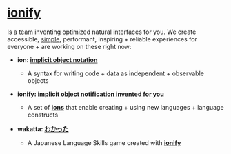 # [ionify](http://ionify.org)

Is a [team](https://github.com/orgs/ionify/people)
inventing optimized natural interfaces for you. We create accessible,
[simple](https://cdn.rawgit.com/ionify/jems/master/animated.logo/),
performant, inspiring + reliable experiences for everyone + are working on
these right now:

+ **ion: [implicit object notation](ion.md)**
  + A syntax for writing code + data as independent + observable objects


+ **ionify: [implicit object notification invented for you](https://github.com/ionify/ionify)**
  + A set of [**ions**](ion.md) that enable creating + using new languages + language constructs

+ **wakatta: [わかった](https://rawgit.com/ionify/jems/master/kana.game/)**
  + A Japanese Language Skills game created with [**ionify**](https://github.com/ionify/ionify)
